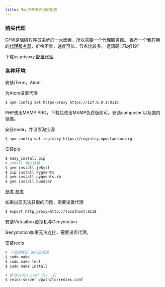 ```yaml
---
title: Mac中开发环境的配置
---
```


### 购买代理
GFW是阻碍程序员进步的一大因素，所以需要一个代理服务器。
推荐一个我在用的[代理服务器](https://bluecloud.xyz/auth/register?ref=71bf1191)，价格不贵，速度可以，节点比较多。 邀请码: _71bf1191_

下载ss,privoxy.[配置代理](http://localhost:4000/notes/2015/12/02/mac-proxy.html),

### 各种环境
安装iTerm，Atom

为Atom设置代理

```bash
$ apm config set https-proxy https://127.0.0.1:8118
```

PHP使用MAMP PRO，下载后使用MAMP免费版即可。安装composer 以及国内镜像。

安装node，并设置淘宝源

```bash
$ npm config set registry https://registry.npm.taobao.org
```

安装pip

```bash
$ easy_install pip
# jekyll 相关依赖
$ gem install jekyll
$ pip install Pygments
$ gem install pygments.rb
$ gem install bundler
```
[参考](https://help.github.com/articles/using-jekyll-with-pages/)
[参考](https://jekyllrb.com/docs/installation/)

如果出现无法获取的问题，需要设置代理

```bash
$ export http_proxy=http://localhost:8118
```

安装Virtualbox虚拟机与Genymotion

Genymotion如果无法连接，需要设置代理。

安装redis

```bash
# 下载后解压 进入目录后
$ sudo make
$ sudo make test
$ sudo make install

# 修改redis.conf dir .行
$ reids-server /path/to/redies.conf
```
